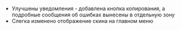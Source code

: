 - Улучшены уведомления - добавлена кнопка копирования, а подробные сообщения об ошибках вынесены в отдельную зону
- Слегка изменено отображение скина на главном меню
